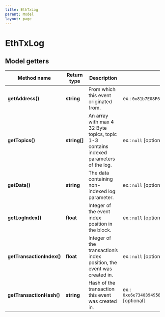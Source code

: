```yaml
---
title: EthTxLog
parent: Model
layout: page
---
```


# EthTxLog

## Model getters

Method name | Return type | Description | Notes
------------ | ------------- | ------------- | -------------
**getAddress()** | **string** | From which this event originated from. | ex.: `0x81b7E08F65Bdf5648606c89998A9CC8164397647` [optional]
**getTopics()** | **string[]** | An array with max 4 32 Byte topics, topic 1-3 contains indexed parameters of the log. | ex.: `null` [optional]
**getData()** | **string** | The data containing non-indexed log parameter. | ex.: `null` [optional]
**getLogIndex()** | **float** | Integer of the event index position in the block. | ex.: `null` [optional]
**getTransactionIndex()** | **float** | Integer of the transaction’s index position, the event was created in. | ex.: `null` [optional]
**getTransactionHash()** | **string** | Hash of the transaction this event was created in. | ex.: `0xe6e7340394958674cdf8606936d292f565e4ecc476aaa8b258ec8a141f7c75d7` [optional]

